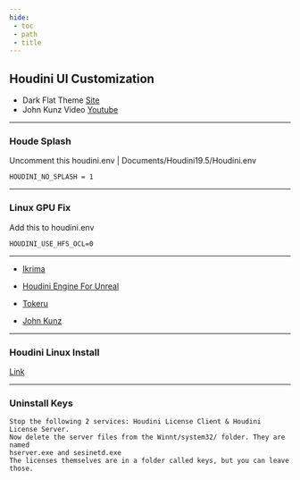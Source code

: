 ```yaml
---
hide:
 - toc
 - path
 - title
---
```


## Houdini UI Customization
- Dark Flat Theme [Site](https://axelschoterman.com/resources)<br>
- John Kunz Video [Youtube](https://www.youtube.com/watch?v=VdiEd84Kjsw)

---
### Houde Splash

Uncomment this houdini.env | Documents/Houdini19.5/Houdini.env
``` 
HOUDINI_NO_SPLASH = 1
```
---
### Linux GPU Fix
Add this to houdini.env
```
HOUDINI_USE_HFS_OCL=0
```
---
- [Ikrima](https://ikrima.dev/)

- [Houdini Engine For Unreal](https://www.sidefx.com/docs/unreal/index.html)

- [Tokeru](https://www.tokeru.com/cgwiki/main_page)

- [John Kunz](https://wiki.johnkunz.com/index.php?title=resources)
---
### Houdini Linux Install
[Link](https://www.sidefx.com/faq/question/install-linux/)

---
### Uninstall Keys
```First off, go to Control Panel > Administrative tools > Services.
Stop the following 2 services: Houdini License Client & Houdini License Server.
Now delete the server files from the Winnt/system32/ folder. They are named
hserver.exe and sesinetd.exe
The licenses themselves are in a folder called keys, but you can leave those.
```
